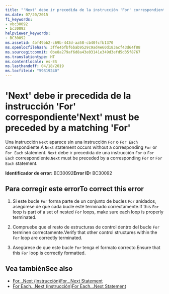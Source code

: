 ```yaml
---
title: "'Next' debe ir precedida de la instrucción 'For' correspondiente"
ms.date: 07/20/2015
f1_keywords:
- vbc30092
- bc30092
helpviewer_keywords:
- BC30092
ms.assetid: 4bf49bb2-c69b-443d-aa58-cb40fcfb1370
ms.openlocfilehash: 3ffe4bfbf6bab9529c9ad4e60d183acf43d64f88
ms.sourcegitcommit: 0be8a279af6d8a43e03141e349d3efd5d35f8767
ms.translationtype: HT
ms.contentlocale: es-ES
ms.lasthandoff: 04/18/2019
ms.locfileid: "59319240"
---
```

# <a name="next-must-be-preceded-by-a-matching-for"></a><span data-ttu-id="b510c-102">'Next' debe ir precedida de la instrucción 'For' correspondiente</span><span class="sxs-lookup"><span data-stu-id="b510c-102">'Next' must be preceded by a matching 'For'</span></span>
<span data-ttu-id="b510c-103">Una instrucción `Next` aparece sin una instrucción `For` o `For Each` correspondiente.</span><span class="sxs-lookup"><span data-stu-id="b510c-103">A `Next` statement occurs without a corresponding `For` or `For Each` statement.</span></span> <span data-ttu-id="b510c-104">`Next` debe ir precedida de una instrucción `For` o `For Each` correspondiente.</span><span class="sxs-lookup"><span data-stu-id="b510c-104">`Next` must be preceded by a corresponding `For` or `For Each` statement.</span></span>  
  
 <span data-ttu-id="b510c-105">**Identificador de error:** BC30092</span><span class="sxs-lookup"><span data-stu-id="b510c-105">**Error ID:** BC30092</span></span>  
  
## <a name="to-correct-this-error"></a><span data-ttu-id="b510c-106">Para corregir este error</span><span class="sxs-lookup"><span data-stu-id="b510c-106">To correct this error</span></span>  
  
1. <span data-ttu-id="b510c-107">Si este bucle `For` forma parte de un conjunto de bucles `For` anidados, asegúrese de que cada bucle esté terminado correctamente.</span><span class="sxs-lookup"><span data-stu-id="b510c-107">If this `For` loop is part of a set of nested `For` loops, make sure each loop is properly terminated.</span></span>  
  
2. <span data-ttu-id="b510c-108">Compruebe que el resto de estructuras de control dentro del bucle `For` terminen correctamente.</span><span class="sxs-lookup"><span data-stu-id="b510c-108">Verify that other control structures within the `For` loop are correctly terminated.</span></span>  
  
3. <span data-ttu-id="b510c-109">Asegúrese de que este bucle `For` tenga el formato correcto.</span><span class="sxs-lookup"><span data-stu-id="b510c-109">Ensure that this `For` loop is correctly formatted.</span></span>  
  
## <a name="see-also"></a><span data-ttu-id="b510c-110">Vea también</span><span class="sxs-lookup"><span data-stu-id="b510c-110">See also</span></span>

- [<span data-ttu-id="b510c-111">For...Next (instrucción)</span><span class="sxs-lookup"><span data-stu-id="b510c-111">For...Next Statement</span></span>](../../visual-basic/language-reference/statements/for-next-statement.md)
- [<span data-ttu-id="b510c-112">For Each...Next (instrucción)</span><span class="sxs-lookup"><span data-stu-id="b510c-112">For Each...Next Statement</span></span>](../../visual-basic/language-reference/statements/for-each-next-statement.md)
